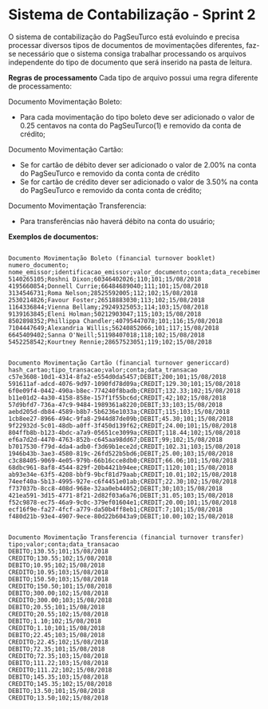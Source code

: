 # Sistema de Contabilização - Sprint 2

O sistema de contabilização do PagSeuTurco está evoluindo e precisa processar diversos tipos de documentos de movimentações diferentes, 
faz-se necessário que o sistema consiga trabalhar processando os arquivos independente do tipo de documento que será inserido na pasta de leitura.



**Regras de processamento**
Cada tipo de arquivo possui uma regra diferente de processamento:

Documento Movimentação Boleto:
 - Para cada movimentação do tipo boleto deve ser adicionado o valor de 0.25 centavos na conta do PagSeuTurco(1) e removido da conta de crédito;

Documento Movimentação Cartão:
 - Se for cartão de débito dever ser adicionado o valor de 2.00% na conta do PagSeuTurco e removido da conta conta de crédito
 - Se for cartão de crédito dever ser adicionado o valor de 3.50% na conta do PagSeuTurco e removido da conta conta de crédito;

Documento Movimentação Transferencia:
 - Para transferências não haverá débito na conta do usuário;




**Exemplos de documentos:**

```
 
Documento Movimentação Boleto (financial turnover booklet)
numero_documento; nome_emissor;identificacao_emissor;valor_documento;conta;data_recebimento
5140265105;Roshni Dixon;60346402026;110;101;15/08/2018
4195660854;Donnell Currie;66484689040;111;101;15/08/2018
3134546731;Roma Nelson;28525592005;112;102;15/08/2018
2530214826;Favour Foster;26518883030;113;102;15/08/2018
1164336844;Vienna Bellamy;29249325053;114;103;15/08/2018
9139163845;Eleni Holman;50212903047;115;103;15/08/2018
8502898352;Phillippa Chandler;40795447078;101;116;15/08/2018
7104447649;Alexandria Willis;56240852066;101;117;15/08/2018
6645409402;Sanna O'Neill;51198407018;118;102;15/08/2018
5452258542;Kourtney Rennie;28657523051;119;102;15/08/2018


Documento Movimentação Cartão (financial turnover genericcard)
hash_cartao;tipo_transacao;valor;conta;data_transacao
c57e3608-10d1-4314-8fa2-e554d0da5457;DEBIT;200;101;15/08/2018
591611af-adcd-4076-9d97-1090fd78d09a;CREDIT;129.30;101;15/08/2018 
6f0e09f4-0442-490a-b8ec-774240f8badb;CREDIT;132.33;102;15/08/2018
b11e01d2-4a30-4158-858e-157f1f55bc6d;CREDIT;42;102;15/08/2018
57d9bfd7-736a-47c9-9484-1989361a8220;DEBIT;33;103;15/08/2018
aebd205d-db84-4589-b8b7-5b6236e1033a;CREDIT;115;103;15/08/2018
1cb8ee27-8966-494c-9fa8-2944d87de09b;DEBIT;45.30;101;15/08/2018
9f22932d-5c01-48db-a0ff-3f450d139f62;CREDIT;24.00;101;15/08/2018
804ffb8b-b123-4bdc-a7a9-05651ce3099a;CREDIT;118.44;102;15/08/2018
ef6a7d2d-4470-4763-852b-c645aa98dd67;DEBIT;99;102;15/08/2018
b7017530-f79d-4da4-adb0-f3d69b1ece2d;CREDIT;102.31;103;15/08/2018
1946b43b-3ae3-4580-819c-26fd522b5bd6;DEBIT;25.00;103;15/08/2018
c3c88405-9069-4e05-979b-66b16cce8db0;CREDIT;66.06;101;15/08/2018
68dbc961-8af8-4544-829f-20b4421b94ee;CREDIT;1120;101;15/08/2018
ab93e34e-63f5-4208-bbf9-9bcf81d79aab;CREDIT;10.01;102;15/08/2018
74eef40a-5b13-4995-927e-c6f4451e01ab;CREDIT;22.30;102;15/08/2018
f737037b-8cc8-408d-968e-32aa0eb44052;DEBIT;30;103;15/08/2018
421ea591-3d15-4771-8f21-2d82f03a6a76;DEBIT;31.05;103;15/08/2018
f52c9878-ec75-46a9-9c0c-379ef01604e1;CREDIT;20.00;101;15/08/2018
ecf16f9e-fa27-4fcf-a779-da50b4ff8eb1;CREDIT:7;101;15/08/2018
f480d21b-93e4-4907-9ece-80d22b6043a9;DEBIT;10.00;102;15/08/2018


Documento Movimentação Transferencia (financial turnover transfer)
tipo;valor;conta;data_transacao
DEBITO;130.55;101;15/08/2018
CREDITO;130.55;102;15/08/2018
DEBITO;10.95;102;15/08/2018
CREDITO;10.95;103;15/08/2018
DEBITO;150.50;103;15/08/2018
CREDITO;150.50;101;15/08/2018
DEBITO;300.00;102;15/08/2018
CREDITO;300.00;103;15/08/2018
DEBITO;20.55;101;15/08/2018
CREDITO;20.55;102;15/08/2018
DEBITO;1.10;102;15/08/2018
CREDITO;1.10;101;15/08/2018
DEBITO;22.45;103;15/08/2018
CREDITO;22.45;102;15/08/2018
DEBITO;72.35;101;15/08/2018
CREDITO;72.35;103;15/08/2018
DEBITO;111.22;103;15/08/2018
CREDITO;111.22;102;15/08/2018
DEBITO;145.35;103;15/08/2018
CREDITO;145.35;102;15/08/2018
DEBITO;13.50;101;15/08/2018
CREDITO;13.50;102;15/08/2018
```
